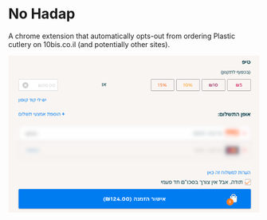 # No Hadap

A chrome extension that automatically opts-out from ordering Plastic cutlery on 10bis.co.il (and potentially other sites).

<p align="center">
  <img src="./no-hadap.png">
</p>
